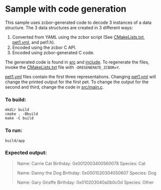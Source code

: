 
# Sample with code generation

This sample uses zcbor-generated code to decode 3 instances of a data
structure. The 3 data structures are created in 3 different ways:

1. Converted from YAML using the zcbor script (See [CMakeLists.txt](CMakeLists.txt), [pet1.yml](pet1.yml), and pet1.h).
2. Encoded using the zcbor C API.
3. Encoded using zcbor-generated C code.

The generated code is found in [src](src) and [include](include).
To regenerate the files, invoke the [CMakeLists.txt](CMakeLists.txt) file with `-DREGENERATE_ZCBOR=Y`.

[pet1.yml](pet1.yml) files contain the first three representations. Changing [pet1.yml](pet1.yml) will change the printed output for the first pet.
To change the output for the second and third, change the code in [src/main.c](src/main.c).

### To build:

```
mkdir build
cmake . -Bbuild
make -C build
```

### To run:

```
build/app
```

### Expected output:

> Name: Carrie Cat
> Birthday: 0x0012003400560078
> Species: Cat
> 
> Name: Danny the Dog
> Birthday: 0x0001020304050607
> Species: Dog
> 
> Name: Gary Giraffe
> Birthday: 0x010203040a0b0c0d
> Species: Other
